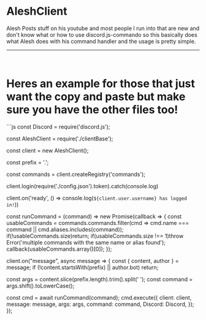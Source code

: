 # AleshClient
Alesh Posts stuff on his youtube and most people I run into that are new and don't know what or how to use discord.js-commando so this basically does what Alesh does with his command handler and the usage is pretty simple.<hr />
<br />
<h1>Heres an example for those that just want the copy and paste but make sure you have the other files too!</h1>
```js
const Discord = require('discord.js');

const AleshClient = require('./clientBase');

const client = new AleshClient();

const prefix = '.';

const commands = client.createRegistry('commands');

client.login(require('./config.json').token).catch(console.log)

client.on('ready', () => console.log(`${client.user.username} has logged in!`))

const runCommand = (command) => new Promise(callback => {
  const usableCommands = commands.commands.filter(cmd => cmd.name === command || cmd.aliases.includes(command));
  if(!usableCommands.size)return;
  if(usableCommands.size !== 1)throw Error('multiple commands with the same name or alias found');
  callback(usableCommands.array()[0]);
});


client.on("message", async message => {
  const { content, author } = message;
  if (!content.startsWith(prefix) || author.bot) return;

  const args = content.slice(prefix.length).trim().split(' ');
  const command = args.shift().toLowerCase();

  const cmd = await runCommand(command);
  cmd.execute({
    client: client,
    message: message,
    args: args,
    command: command,
    Discord: Discord,
  });
});
```
